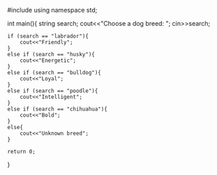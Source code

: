 #include <iostream>
using namespace std;

int main(){
    string search;
    cout<<"Choose a dog breed: ";
    cin>>search;

    if (search == "labrador"){
        cout<<"Friendly";
    }
    else if (search == "husky"){
        cout<<"Energetic";
    }
    else if (search == "bulldog"){
        cout<<"Loyal";
    }
    else if (search == "poodle"){
        cout<<"Intelligent";
    }
    else if (search == "chihuahua"){
        cout<<"Bold";
    }
    else{
        cout<<"Unknown breed";
    }
    
    return 0;
}
